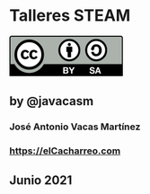 # Talleres STEAM


![Licencia CC by SA](./images/Licencia_CC_peque.png) 

## by @javacasm


### José Antonio Vacas Martínez

### https://elCacharreo.com

## Junio 2021
